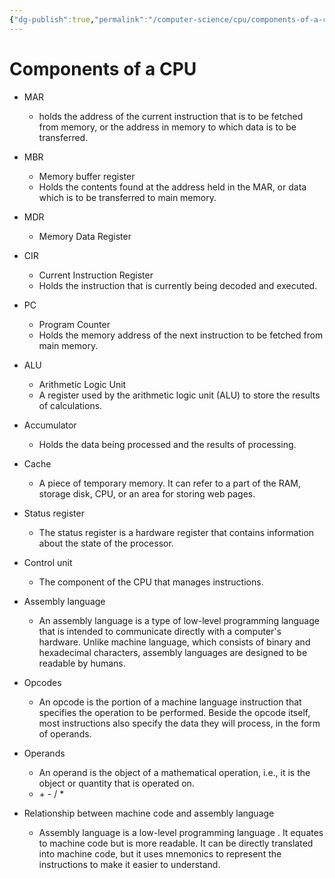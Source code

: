 ```yaml
---
{"dg-publish":true,"permalink":"/computer-science/cpu/components-of-a-cpu/","dgHomeLink":true,"dgPassFrontmatter":false}
---
```



# Components of a CPU

-   MAR
	- holds the address of the current instruction that is to be fetched from memory, or the address in memory to which data is to be transferred.

- MBR
	- Memory buffer register
	- Holds the contents found at the address held in the MAR, or data which is to be transferred to main memory.

-   MDR
	- Memory Data Register

-   CIR
	- Current Instruction Register
	- Holds the instruction that is currently being decoded and executed.

-   PC
	- Program Counter
    - Holds the memory address of the next instruction to be fetched from main memory.

-   ALU
	- Arithmetic Logic Unit
	- A register used by the arithmetic logic unit (ALU) to store the results of calculations.

-   Accumulator
	- Holds the data being processed and the results of processing.

-   Cache
	- A piece of temporary memory. It can refer to a part of the RAM, storage disk, CPU, or an area for storing web pages.

-   Status register
	- The status register is a hardware register that contains information about the state of the processor.

-   Control unit
	- The component of the CPU that manages instructions.

-   Assembly language
	- An assembly language is a type of low-level programming language that is intended to communicate directly with a computer's hardware. Unlike machine language, which consists of binary and hexadecimal characters, assembly languages are designed to be readable by humans.

-   Opcodes
	- An opcode is the portion of a machine language instruction that specifies the operation to be performed. Beside the opcode itself, most instructions also specify the data they will process, in the form of operands.

-   Operands
	- An operand is the object of a mathematical operation, i.e., it is the object or quantity that is operated on.
	- \+ \- \/  \*

-   Relationship between machine code and assembly language
	- Assembly language is a low-level programming language . It equates to machine code but is more readable. It can be directly translated into machine code, but it uses mnemonics to represent the instructions to make it easier to understand.